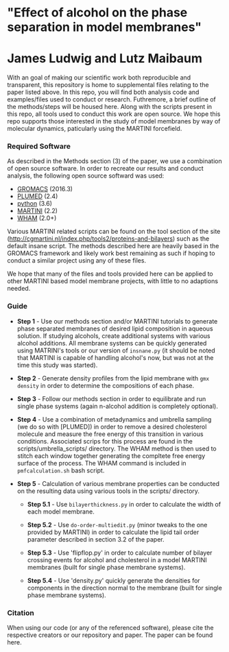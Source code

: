 # "Effect of alcohol on the phase separation in model membranes"
# James Ludwig and Lutz Maibaum

With an goal of making our scientific work both reproducible and transparent, this repository is home to supplemental files relating to the paper listed above. In this repo, you will find both analysis code and examples/files used to conduct or research. Futhremore, a brief outline of the methods/steps will be housed here. Along with the scripts present in this repo, all tools used to conduct this work are open source. We hope this repo supports those interested in the study of model membranes by way of molecular dynamics, paticularly using the MARTINI forcefield.

### Required Software

As described in the Methods section (3) of the paper, we use a combination of open source software. In order to recreate our results and conduct analysis, the following open source softward was used:

- [GROMACS](http://www.gromacs.org/) (2016.3)
- [PLUMED](https://www.plumed.org/) (2.4)
- [python](https://www.python.org/) (3.6)
- [MARTINI](http://cgmartini.nl/) (2.2)
- [WHAM](http://membrane.urmc.rochester.edu/?page_id=126) (2.0+)

Various MARTINI related scripts can be found on the tool section of the site (http://cgmartini.nl/index.php/tools2/proteins-and-bilayers) such as the default insane script. The methods described here are heavily based in the GROMACS framework and likely work best remaining as such if hoping to conduct a similar project using any of these files.

We hope that many of the files and tools provided here can be applied to other MARTINI based model membrane projects, with little to no adaptions needed. 

### Guide

- __Step 1__ - Use our methods section and/or MARTINI tutorials to generate phase separated membranes of desired lipid composition in aqueous solution. If studying alcohols, create additional systems with various alcohol additions. All membrane systems  can be quickly generated using MATRINI's tools or our version of `insnane.py` (it should be noted that MARTINI is capable of handling alcohol's now, but was not at the time this study was started).

- __Step 2__ - Generate density profiles from the lipid membrane with `gmx density` in order to determine the compositions of each phase.

- __Step 3__ - Follow our methods section in order to equilibrate and run single phase systems (again n-alcohol addition is completely optional).

- __Step 4__ - Use a combination of metadynamics and umbrella sampling (we do so with [PLUMED]) in order to remove a desired cholesterol molecule and measure the free energy of this transition in various conditions. Associated scrips for this process are found in the scripts/umbrella_scripts/ directory. The WHAM method is then used to stitch each window together generating the compltete free energy surface of the process. The WHAM command is included in `pmfcalculation.sh` bash script.

- __Step 5__ -  Calculation of various membrane properties can be conducted on the resulting data using various tools in the scripts/ directory. 

  - __Step 5.1__ - Use `bilayerthickness.py` in order to calculate the width of each model membrane.
  
  - __Step 5.2__ - Use `do-order-multiedit.py` (minor tweaks to the one provided by MARTINI) in     order to calculate the lipid tail order parameter described in section 3.2 of the paper.
  - __Step 5.3__ - Use 'flipflop.py' in order to calculate number of bilayer crossing events for alcohol and cholesterol in a model MARTINI membranes (built for single phase membrane systems).
  - __Step 5.4__ - Use 'density.py' quickly generate the densities for components in the direction normal to the membrane (built for single phase membrane systems). 

### Citation

When using our code (or any of the referenced software), please cite the respective creators or our repository and paper. The paper can be found here.
